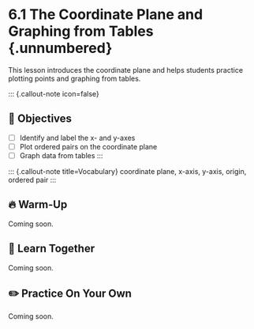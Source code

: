 #  6.1 The Coordinate Plane and Graphing from Tables {.unnumbered}

This lesson introduces the coordinate plane and helps students practice plotting points and graphing from tables.

::: {.callout-note icon=false}
## 🎯 Objectives
- [ ] Identify and label the x- and y-axes
- [ ] Plot ordered pairs on the coordinate plane
- [ ] Graph data from tables
:::

::: {.callout-note title=Vocabulary}
coordinate plane, x-axis, y-axis, origin, ordered pair
:::

## 🔥 Warm-Up
Coming soon.

## 🧠 Learn Together
Coming soon.

## ✏️ Practice On Your Own
Coming soon.
